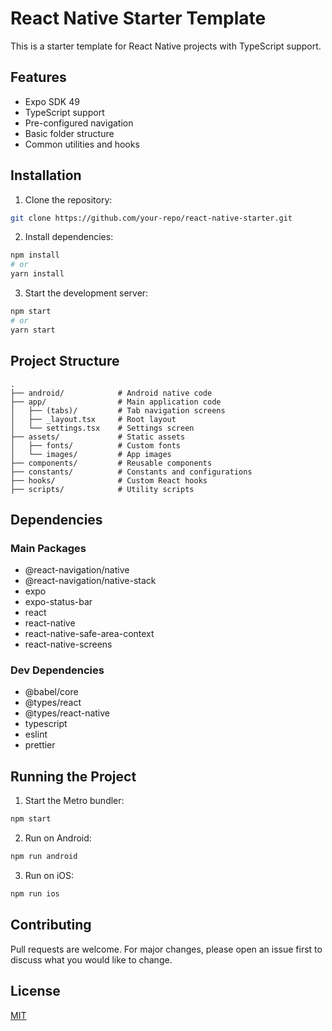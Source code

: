 # React Native Starter Template

This is a starter template for React Native projects with TypeScript support.

## Features
- Expo SDK 49
- TypeScript support
- Pre-configured navigation
- Basic folder structure
- Common utilities and hooks

## Installation

1. Clone the repository:
```bash
git clone https://github.com/your-repo/react-native-starter.git
```

2. Install dependencies:
```bash
npm install
# or
yarn install
```

3. Start the development server:
```bash
npm start
# or
yarn start
```

## Project Structure

```
.
├── android/            # Android native code
├── app/                # Main application code
│   ├── (tabs)/         # Tab navigation screens
│   ├── _layout.tsx     # Root layout
│   └── settings.tsx    # Settings screen
├── assets/             # Static assets
│   ├── fonts/          # Custom fonts
│   └── images/         # App images
├── components/         # Reusable components
├── constants/          # Constants and configurations
├── hooks/              # Custom React hooks
├── scripts/            # Utility scripts
```

## Dependencies

### Main Packages
- @react-navigation/native
- @react-navigation/native-stack
- expo
- expo-status-bar
- react
- react-native
- react-native-safe-area-context
- react-native-screens

### Dev Dependencies
- @babel/core
- @types/react
- @types/react-native
- typescript
- eslint
- prettier

## Running the Project

1. Start the Metro bundler:
```bash
npm start
```

2. Run on Android:
```bash
npm run android
```

3. Run on iOS:
```bash
npm run ios
```

## Contributing

Pull requests are welcome. For major changes, please open an issue first to discuss what you would like to change.

## License

[MIT](https://choosealicense.com/licenses/mit/)
